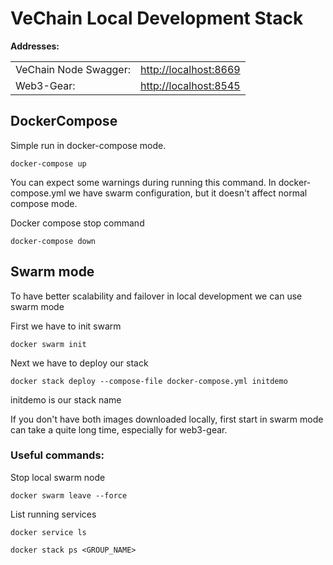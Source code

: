 # VeChain Local Development Stack

__Addresses:__

<table>
<tr><td>VeChain Node Swagger:</td><td><a href="http://localhost:8669">http://localhost:8669</a></td></tr>
<tr><td>Web3-Gear:</td><td><a href="http://localhost:8545">http://localhost:8545</a></td></tr>
</table>

## DockerCompose


Simple run in docker-compose mode.

```
docker-compose up
```
You can expect some warnings during running this command. In docker-compose.yml we have swarm configuration, but it doesn't affect normal compose mode.


Docker compose stop command

```
docker-compose down
```




## Swarm mode

To have better scalability and failover in local development we can use swarm mode

First we have to init swarm

```
docker swarm init
```

Next we have to deploy our stack

```
docker stack deploy --compose-file docker-compose.yml initdemo
```
initdemo is our stack name

If you don't have both images downloaded locally, first start in swarm mode can take a quite long time, especially for web3-gear.

### Useful commands:

Stop local swarm node
```
docker swarm leave --force
```

List running services
```
docker service ls
```


```
docker stack ps <GROUP_NAME>
```

